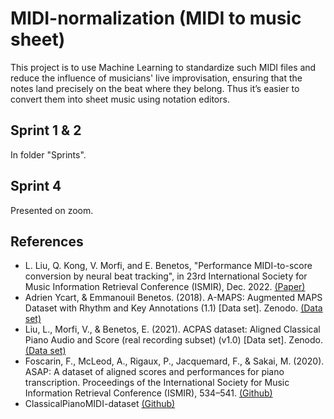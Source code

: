 # MIDI-normalization (MIDI to music sheet)

This project is to use Machine Learning to standardize such MIDI files and reduce the influence of musicians' live improvisation, ensuring that the notes land precisely on the beat where they belong. Thus it’s easier to convert them into sheet music using notation editors.

## Sprint 1 & 2

In folder "Sprints".

## Sprint 4

Presented on zoom.


## References

 - L. Liu, Q. Kong, V. Morfi, and E. Benetos, "Performance MIDI-to-score conversion by neural beat tracking", in 23rd International Society for Music Information Retrieval Conference (ISMIR), Dec. 2022. [(Paper)](https://www.turing.ac.uk/news/publications/performance-midi-score-conversion-neural-beat-tracking)
 - Adrien Ycart, & Emmanouil Benetos. (2018). A-MAPS: Augmented MAPS Dataset with Rhythm and Key Annotations (1.1) [Data set]. Zenodo. [(Data set)](https://doi.org/10.5281/zenodo.1421997)
 - Liu, L., Morfi, V., & Benetos, E. (2021). ACPAS dataset: Aligned Classical Piano Audio and Score (real recording subset) (v1.0) [Data set]. Zenodo. [(Data set)](https://doi.org/10.5281/zenodo.5569680)
 - Foscarin, F., McLeod, A., Rigaux, P., Jacquemard, F., & Sakai, M. (2020). ASAP: A dataset of aligned scores and performances for piano transcription. Proceedings of the International Society for Music Information Retrieval Conference (ISMIR), 534–541. [(Github)](https://github.com/fosfrancesco/asap-dataset)
 - ClassicalPianoMIDI-dataset [(Github)](https://github.com/cheriell/ClassicalPianoMIDI-dataset)
